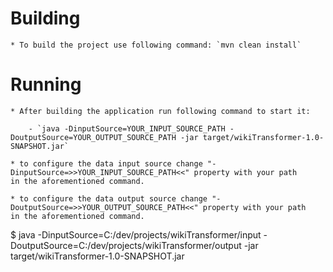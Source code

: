 # Building

    * To build the project use following command: `mvn clean install`

# Running

    * After building the application run following command to start it:

        - `java -DinputSource=YOUR_INPUT_SOURCE_PATH -DoutputSource=YOUR_OUTPUT_SOURCE_PATH -jar target/wikiTransformer-1.0-SNAPSHOT.jar`

    * to configure the data input source change "-DinputSource=>>YOUR_INPUT_SOURCE_PATH<<" property with your path
    in the aforementioned command.

    * to configure the data output source change "-DoutputSource=>>YOUR_OUTPUT_SOURCE_PATH<<" property with your path
    in the aforementioned command.

$ java -DinputSource=C:/dev/projects/wikiTransformer/input -DoutputSource=C:/dev/projects/wikiTransformer/output -jar target/wikiTransformer-1.0-SNAPSHOT.jar
